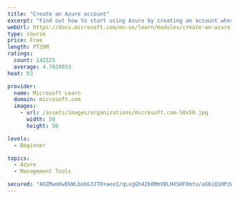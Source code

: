 ```yaml
---
title: "Create an Azure account"
excerpt: "Find out how to start using Azure by creating an account where you’ll see services and personal settings for identity, billing, and preferences."
webUrl: https://docs.microsoft.com/en-us/learn/modules/create-an-azure-account/
type: course
price: Free
length: PT39M
ratings:
  count: 142525
  average: 4.7029853
heat: 63

provider:
  name: Microsoft Learn
  domain: microsoft.com
  images:
    - url: /assets/images/organizations/microsoft.com-50x50.jpg
      width: 50
      height: 50

levels:
  - Beginner

topics:
  - Azure
  - Management Tools

secured: "AOZMwm0wEkWLbobG3JTD+aeoI/qLogGh42b0MmVBLHXSHF8mtu/aG6iQ1HPzW/xrl15uduj2Rzq7uqqtRIlsJ4a73aEwY34eAmejwL07/Db1CLUGwnHr9LZZP/E0sHj8NAPQpLfmJuepsUQLlBNd5X480ESTAHMdRSzKy/adm+juVbqNTC/OhHcOIdJMYO4gC15qmpY0e0PQL/K7DMmxS5EJlA19gH4REspOpon/T+n5serSrctxcpVw763lR5z7lU+PxsMnTWJAJsTMgz5jypV1/4NQj1oVEPrXjPwyIS5rhqEIe0GtRPEFYHjeoUNPSGrhbr58vUbESWPx6N+qjkPcUlyHvwJi7Y89Mc1myl+o/F4btubU2jCEefI+0ncyPkpzVdfYRpLlfuMLOVA9eV+Y72IN+ryBDXdEbzFNZ2OkTrXDuyPTYgLaICgxXUmY;uyvF96ya8Ul6u7iz2QxBhQ=="
---
```


